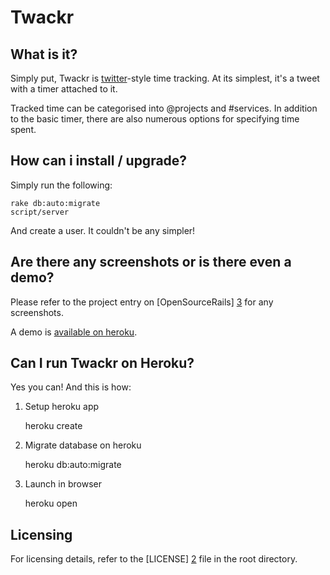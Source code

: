 # Twackr
## What is it?

Simply put, Twackr is [twitter][1]-style time tracking. At its simplest, it's a tweet with a timer attached to it.

Tracked time can be categorised into @projects and #services. In addition to the basic timer, there are also numerous options for specifying time spent.

## How can i install / upgrade?

Simply run the following:

    rake db:auto:migrate
    script/server

And create a user. It couldn't be any simpler!

## Are there any screenshots or is there even a demo?

Please refer to the project entry on [OpenSourceRails] [3] for any screenshots.

A demo is [available on heroku][4].

## Can I run Twackr on Heroku?

Yes you can! And this is how:

1. Setup heroku app

    heroku create

2. Migrate database on heroku

    heroku db:auto:migrate

3. Launch in browser

    heroku open

## Licensing

For licensing details, refer to the [LICENSE] [2] file in the root directory.

[1]: http://www.twitter.com
[2]: LICENSE
[3]: http://www.opensourcerails.com
[4]: http://twackr.heroku.com/

